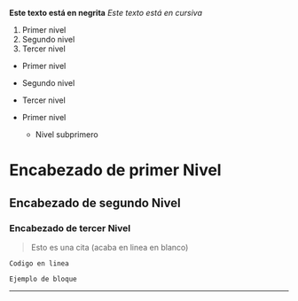 **Este texto está en negrita**
*Este texto está en cursiva*

1. Primer nivel
2. Segundo nivel
3. Tercer nivel

* Primer nivel
* Segundo nivel
* Tercer nivel

* Primer nivel
  * Nivel subprimero

# Encabezado de primer Nivel
## Encabezado de segundo Nivel
### Encabezado de tercer Nivel

> Esto es una cita (acaba en linea en blanco)

`Codigo en linea`

~~~
Ejemplo de bloque
~~~

---
